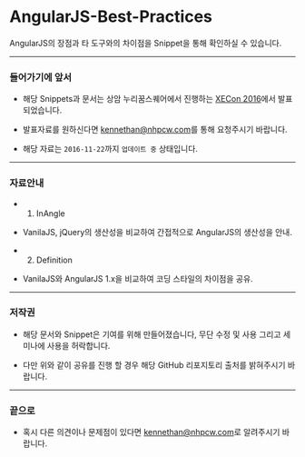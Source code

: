 # AngularJS-Best-Practices

AngularJS의 장점과 타 도구와의 차이점을 Snippet을 통해 확인하실 수 있습니다.

----

### 들어가기에 앞서

- 해당 Snippets과 문서는 상암 누리꿈스퀘어에서 진행하는 [XECon 2016](https://xecon2016.xpressengine.com/0)에서 발표 되었습니다.

- 발표자료를 원하신다면 [kennethan@nhpcw.com](mailto://kennethan@nhpcw.com)를 통해 요청주시기 바랍니다.

- 해당 자료는 `2016-11-22`까지 `업데이트 중` 상태입니다.

----

### 자료안내

- 01. InAngle

 - VanilaJS, jQuery의 생산성을 비교하여 간접적으로 AngularJS의 생산성을 안내.

- 02. Definition

 - VanilaJS와 AngularJS 1.x을 비교하여 코딩 스타일의 차이점을 공유.

----

### 저작권

- 해당 문서와 Snippet은 기여를 위해 만들어졌습니다, 무단 수정 및 사용 그리고 세미나에 사용을 허락합니다.

- 다만 위와 같이 공유를 진행 할 경우 해당 GitHub 리포지토리 출처를 밝혀주시기 바랍니다.

----

### 끝으로

- 혹시 다른 의견이나 문제점이 있다면 [kennethan@nhpcw.com](mailto://kennethan@nhpcw.com)로 알려주시기 바랍니다.
